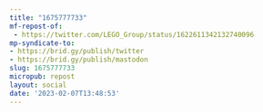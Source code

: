 ```yaml
---
title: "1675777733"
mf-repost-of:
 - https://twitter.com/LEGO_Group/status/1622611342132740096
mp-syndicate-to:
- https://brid.gy/publish/twitter
- https://brid.gy/publish/mastodon
slug: 1675777733
micropub: repost
layout: social
date: '2023-02-07T13:48:53'
---
```

